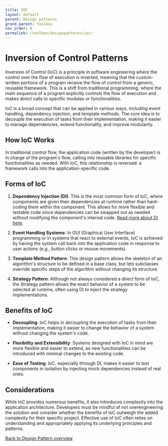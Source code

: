 ```yaml
---
title: IOC
layout: default
parent: Design patterns
grand_parent: Toolbox
nav_order: 8
permalink: /toolbox/designpatterns/ioc/
---
```


# Inversion of Control Patterns

Inversion of Control (IoC) is a principle in software engineering where the control over the flow of execution is inverted, meaning that the custom-written portions of a program receive the flow of control from a generic, reusable framework. This is a shift from traditional programming, where the main sequence of a program explicitly controls the flow of execution and makes direct calls to specific modules or functionalities.

IoC is a broad concept that can be applied in various ways, including event handling, dependency injection, and template methods. The core idea is to decouple the execution of tasks from their implementation, making it easier to manage dependencies, extend functionality, and improve modularity.

## How IoC Works

In traditional control flow, the application code (written by the developer) is in charge of the program's flow, calling into reusable libraries for specific functionalities as needed. With IoC, this relationship is reversed: a framework calls into the application-specific code.

## Forms of IoC

1. **Dependency Injection (DI)**: This is the most common form of IoC, where components are given their dependencies at runtime rather than hard-coding them within the component. This allows for more flexible and testable code since dependencies can be swapped out as needed without modifying the component's internal code. [Read more about DI here](./dependencyinjection.md).

2. **Event Handling Systems**: In GUI (Graphical User Interface) programming or in systems that react to external events, IoC is achieved by having the system call back into the application code in response to user actions (e.g., button clicks or mouse movements).

3. **Template Method Pattern**: This design pattern allows the skeleton of an algorithm's structure to be defined in a base class, but lets subclasses override specific steps of the algorithm without changing its structure.

4. **Strategy Pattern**: Although not always considered a direct form of IoC, the Strategy pattern allows the exact behavior of a system to be selected at runtime, often using DI to inject the strategy implementations.

## Benefits of IoC

- **Decoupling**: IoC helps in decoupling the execution of tasks from their implementation, making it easier to change the behavior of a system without changing the system's code.

- **Flexibility and Extensibility**: Systems designed with IoC in mind are more flexible and easier to extend, as new functionalities can be introduced with minimal changes to the existing code.

- **Ease of Testing**: IoC, especially through DI, makes it easier to test components in isolation by injecting mock dependencies instead of real ones.

## Considerations

While IoC provides numerous benefits, it also introduces complexity into the application architecture. Developers must be mindful of not overengineering the solution and consider whether the benefits of IoC outweigh the added complexity for their specific project. Effective use of IoC often relies on understanding and appropriately applying its underlying principles and patterns.

[Back to Design Pattern overview](./README.md)

